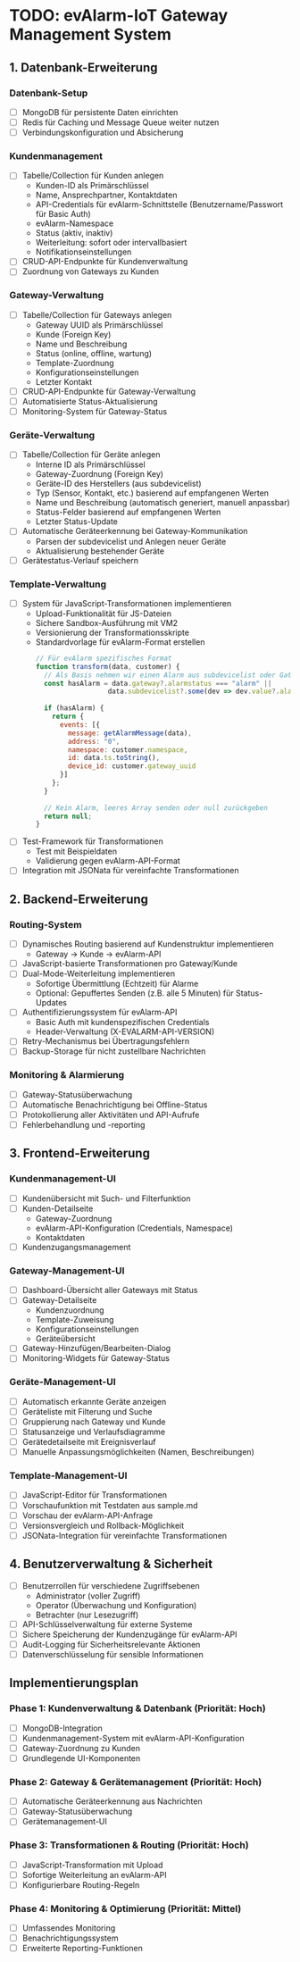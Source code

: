 # TODO: evAlarm-IoT Gateway Management System

## 1. Datenbank-Erweiterung

### Datenbank-Setup
- [ ] MongoDB für persistente Daten einrichten
- [ ] Redis für Caching und Message Queue weiter nutzen
- [ ] Verbindungskonfiguration und Absicherung

### Kundenmanagement
- [ ] Tabelle/Collection für Kunden anlegen
  - Kunden-ID als Primärschlüssel
  - Name, Ansprechpartner, Kontaktdaten
  - API-Credentials für evAlarm-Schnittstelle (Benutzername/Passwort für Basic Auth)
  - evAlarm-Namespace
  - Status (aktiv, inaktiv)
  - Weiterleitung: sofort oder intervallbasiert
  - Notifikationseinstellungen
- [ ] CRUD-API-Endpunkte für Kundenverwaltung
- [ ] Zuordnung von Gateways zu Kunden

### Gateway-Verwaltung
- [ ] Tabelle/Collection für Gateways anlegen
  - Gateway UUID als Primärschlüssel
  - Kunde (Foreign Key)
  - Name und Beschreibung
  - Status (online, offline, wartung)
  - Template-Zuordnung
  - Konfigurationseinstellungen
  - Letzter Kontakt
- [ ] CRUD-API-Endpunkte für Gateway-Verwaltung
- [ ] Automatisierte Status-Aktualisierung
- [ ] Monitoring-System für Gateway-Status

### Geräte-Verwaltung
- [ ] Tabelle/Collection für Geräte anlegen
  - Interne ID als Primärschlüssel
  - Gateway-Zuordnung (Foreign Key)
  - Geräte-ID des Herstellers (aus subdevicelist)
  - Typ (Sensor, Kontakt, etc.) basierend auf empfangenen Werten
  - Name und Beschreibung (automatisch generiert, manuell anpassbar)
  - Status-Felder basierend auf empfangenen Werten
  - Letzter Status-Update
- [ ] Automatische Geräteerkennung bei Gateway-Kommunikation
  - Parsen der subdevicelist und Anlegen neuer Geräte
  - Aktualisierung bestehender Geräte
- [ ] Gerätestatus-Verlauf speichern

### Template-Verwaltung
- [ ] System für JavaScript-Transformationen implementieren
  - Upload-Funktionalität für JS-Dateien
  - Sichere Sandbox-Ausführung mit VM2
  - Versionierung der Transformationsskripte
  - Standardvorlage für evAlarm-Format erstellen
    ```javascript
    // Für evAlarm spezifisches Format
    function transform(data, customer) {
      // Als Basis nehmen wir einen Alarm aus subdevicelist oder Gateway-Status
      const hasAlarm = data.gateway?.alarmstatus === "alarm" || 
                      data.subdevicelist?.some(dev => dev.value?.alarmstatus === "alarm");
      
      if (hasAlarm) {
        return {
          events: [{
            message: getAlarmMessage(data),
            address: "0",
            namespace: customer.namespace,
            id: data.ts.toString(),
            device_id: customer.gateway_uuid
          }]
        };
      }
      
      // Kein Alarm, leeres Array senden oder null zurückgeben
      return null;
    }
    ```
- [ ] Test-Framework für Transformationen
  - Test mit Beispieldaten
  - Validierung gegen evAlarm-API-Format
- [ ] Integration mit JSONata für vereinfachte Transformationen

## 2. Backend-Erweiterung

### Routing-System
- [ ] Dynamisches Routing basierend auf Kundenstruktur implementieren
  - Gateway → Kunde → evAlarm-API
- [ ] JavaScript-basierte Transformationen pro Gateway/Kunde
- [ ] Dual-Mode-Weiterleitung implementieren
  - Sofortige Übermittlung (Echtzeit) für Alarme
  - Optional: Gepuffertes Senden (z.B. alle 5 Minuten) für Status-Updates
- [ ] Authentifizierungssystem für evAlarm-API
  - Basic Auth mit kundenspezifischen Credentials
  - Header-Verwaltung (X-EVALARM-API-VERSION)
- [ ] Retry-Mechanismus bei Übertragungsfehlern
- [ ] Backup-Storage für nicht zustellbare Nachrichten

### Monitoring & Alarmierung
- [ ] Gateway-Statusüberwachung
- [ ] Automatische Benachrichtigung bei Offline-Status
- [ ] Protokollierung aller Aktivitäten und API-Aufrufe
- [ ] Fehlerbehandlung und -reporting

## 3. Frontend-Erweiterung

### Kundenmanagement-UI
- [ ] Kundenübersicht mit Such- und Filterfunktion
- [ ] Kunden-Detailseite
  - Gateway-Zuordnung
  - evAlarm-API-Konfiguration (Credentials, Namespace)
  - Kontaktdaten
- [ ] Kundenzugangsmanagement

### Gateway-Management-UI
- [ ] Dashboard-Übersicht aller Gateways mit Status
- [ ] Gateway-Detailseite
  - Kundenzuordnung
  - Template-Zuweisung
  - Konfigurationseinstellungen
  - Geräteübersicht
- [ ] Gateway-Hinzufügen/Bearbeiten-Dialog
- [ ] Monitoring-Widgets für Gateway-Status

### Geräte-Management-UI
- [ ] Automatisch erkannte Geräte anzeigen
- [ ] Geräteliste mit Filterung und Suche
- [ ] Gruppierung nach Gateway und Kunde
- [ ] Statusanzeige und Verlaufsdiagramme
- [ ] Gerätedetailseite mit Ereignisverlauf
- [ ] Manuelle Anpassungsmöglichkeiten (Namen, Beschreibungen)

### Template-Management-UI
- [ ] JavaScript-Editor für Transformationen
- [ ] Vorschaufunktion mit Testdaten aus sample.md
- [ ] Vorschau der evAlarm-API-Anfrage
- [ ] Versionsvergleich und Rollback-Möglichkeit
- [ ] JSONata-Integration für vereinfachte Transformationen

## 4. Benutzerverwaltung & Sicherheit

- [ ] Benutzerrollen für verschiedene Zugriffsebenen
  - Administrator (voller Zugriff)
  - Operator (Überwachung und Konfiguration)
  - Betrachter (nur Lesezugriff)
- [ ] API-Schlüsselverwaltung für externe Systeme
- [ ] Sichere Speicherung der Kundenzugänge für evAlarm-API
- [ ] Audit-Logging für Sicherheitsrelevante Aktionen
- [ ] Datenverschlüsselung für sensible Informationen

## Implementierungsplan

### Phase 1: Kundenverwaltung & Datenbank (Priorität: Hoch)
- [ ] MongoDB-Integration
- [ ] Kundenmanagement-System mit evAlarm-API-Konfiguration
- [ ] Gateway-Zuordnung zu Kunden
- [ ] Grundlegende UI-Komponenten

### Phase 2: Gateway & Gerätemanagement (Priorität: Hoch)
- [ ] Automatische Geräteerkennung aus Nachrichten
- [ ] Gateway-Statusüberwachung
- [ ] Gerätemanagement-UI

### Phase 3: Transformationen & Routing (Priorität: Hoch)
- [ ] JavaScript-Transformation mit Upload
- [ ] Sofortige Weiterleitung an evAlarm-API
- [ ] Konfigurierbare Routing-Regeln

### Phase 4: Monitoring & Optimierung (Priorität: Mittel)
- [ ] Umfassendes Monitoring
- [ ] Benachrichtigungssystem
- [ ] Erweiterte Reporting-Funktionen 